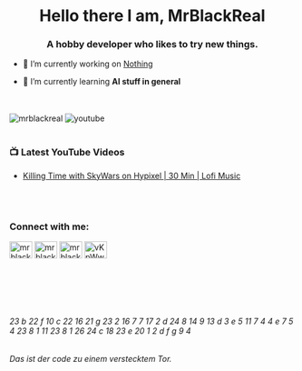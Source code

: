 <h1 align="center">Hello there I am, MrBlackReal</h1>
<h3 align="center">A hobby developer who likes to try new things.</h3>

- 🔭 I’m currently working on [Nothing](https://github.com/mrblackreal)

- 🌱 I’m currently learning **AI stuff in general**

<br>
<br>

<img src="https://komarev.com/ghpvc/?username=mrblackreal&label=Profile%20views&color=6969ff&style=for-the-badge" alt="mrblackreal"/>
<img src="https://img.shields.io/youtube/channel/subscribers/UCZAdQmBFRRfEEroVnHfj4gQ?logo=youtube&logoColor=red&style=for-the-badge" alt="youtube"/>

<br>
<br>

### 📺 Latest YouTube Videos
<!-- YOUTUBE:START -->
- [Killing Time with SkyWars on Hypixel | 30 Min | Lofi Music](https://www.youtube.com/watch?v=9Nj76hnMTJA)
<!-- YOUTUBE:END -->

<br>
<br>

<h3 align="left">Connect with me:</h3>
<p align="left">
<a href="https://codepen.io/mrblackreal" target="blank"><img align="center" src="https://raw.githubusercontent.com/rahuldkjain/github-profile-readme-generator/master/src/images/icons/Social/codepen.svg" alt="mrblackreal" height="30" width="40" /></a>
<a href="https://kaggle.com/mrblackreal" target="blank"><img align="center" src="https://raw.githubusercontent.com/rahuldkjain/github-profile-readme-generator/master/src/images/icons/Social/kaggle.svg" alt="mrblackreal" height="30" width="40" /></a>
<a href="https://www.youtube.com/@themrblackreal" target="blank"><img align="center" src="https://raw.githubusercontent.com/rahuldkjain/github-profile-readme-generator/master/src/images/icons/Social/youtube.svg" alt="mrblackreal" height="30" width="40" /></a>
<a href="https://discord.gg/vKpWwT3fKu" target="blank"><img align="center" src="https://raw.githubusercontent.com/rahuldkjain/github-profile-readme-generator/master/src/images/icons/Social/discord.svg" alt="vKpWwT3fKu" height="30" width="40" /></a>
</p>

<br>
<br>
<br>
<br>

###### 23 b 22 f 10 c 22 16 21 g 23 2 16 7 7 17 2 d 24 8 14 9 13 d 3 e 5 11 7 4 4 e 7 5 4 23 8 1 11 23 8 1 26 24 c 18 23 e 20 1 2 d f g 9 4
###### Das ist der code zu einem verstecktem Tor.
